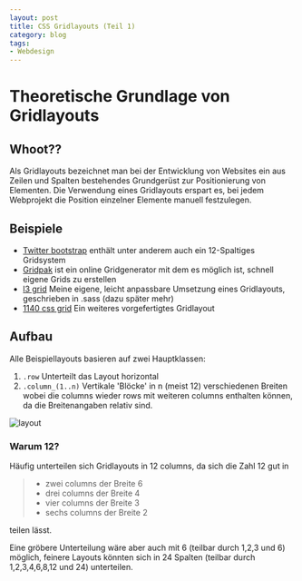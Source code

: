 ```yaml
---
layout: post
title: CSS Gridlayouts (Teil 1)
category: blog
tags:
- Webdesign
---
```

# Theoretische Grundlage von Gridlayouts

## Whoot??

Als Gridlayouts bezeichnet man bei der Entwicklung von Websites ein aus Zeilen und Spalten bestehendes Grundgerüst zur Positionierung von Elementen. Die Verwendung eines Gridlayouts erspart es, bei jedem Webprojekt die Position einzelner Elemente manuell festzulegen.

<!-- break -->

## Beispiele

* [Twitter bootstrap](http://twitter.github.com/bootstrap/) enthält unter anderem auch ein 12-Spaltiges Gridsystem
* [Gridpak](http://gridpak.com/) ist ein online Gridgenerator mit dem es möglich ist, schnell eigene Grids zu erstellen 
* [l3 grid](https://github.com/l3kn/l3_grid) Meine eigene, leicht anpassbare Umsetzung eines Gridlayouts, geschrieben in .sass (dazu später mehr)
* [1140 css grid](http://cssgrid.net/) Ein weiteres vorgefertigtes Gridlayout

## Aufbau

Alle Beispiellayouts basieren auf zwei Hauptklassen:

1. `.row`
Unterteilt das Layout horizontal  
2. `.column_(1..n)`
Vertikale 'Blöcke' in n (meist 12) verschiedenen Breiten
wobei die columns wieder rows mit weiteren columns enthalten können, da die Breitenangaben relativ sind.

![layout](http://shared.l3kn.de/images/gridlayout.png)

### Warum 12?

Häufig unterteilen sich Gridlayouts in 12 columns, da sich die Zahl 12 gut in

> * zwei columns der Breite 6
> * drei columns der Breite 4
> * vier columns der Breite 3
> * sechs columns der Breite 2

teilen lässt.

Eine gröbere Unterteilung wäre aber auch mit 6 (teilbar durch 1,2,3 und 6) möglich,
feinere Layouts könnten sich in 24 Spalten (teilbar durch 1,2,3,4,6,8,12 und 24) unterteilen.





